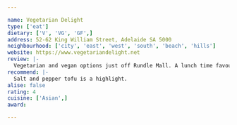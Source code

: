 ```yaml
---

name: Vegetarian Delight
type: ['eat']
dietary: ['V', 'VG', 'GF',]
address: 52-62 King William Street, Adelaide SA 5000
neighbourhood: ['city', 'east', 'west', 'south', 'beach', 'hills']
website: https://www.vegetariandelight.net
review: |-
  Vegetarian and vegan options just off Rundle Mall. A lunch time favourite for the work crew.
recommend: |-
  Salt and pepper tofu is a highlight.
alise: false
rating: 4
cuisine: ['Asian',]
award: 

---
```

